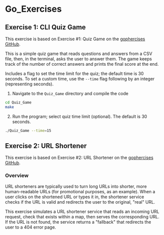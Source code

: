 # Go_Exercises

## Exercise 1: CLI Quiz Game

This exercise is based on Exercise #1: Quiz Game on the [gophercises GitHub](https://github.com/gophercises/quiz).

This is a simple quiz game that reads questions and answers from a CSV file, then, in the terminal, asks the user to answer them. The game keeps track of the number of correct answers and prints the final score at the end.

Includes a flag to set the time limit for the quiz; the default time is 30 seconds. To set a custom time, use the `--time` flag following by an integer (representing seconds).

1. Navigate to the `Quiz_Game` directory and compile the code

```bash
cd Quiz_Game
make
```

2. Run the program; select quiz time limit (optional). The default is 30 seconds.

```bash
./Quiz_Game --time=15
```

## Exercise 2: URL Shortener

This exercise is based on Exercise #2: URL Shortener on the [gophercises GitHub](https://github.com/gophercises/urlshort).

### Overview

URL shorteners are typically used to turn long URLs into shorter, more human-readable URLs (for promotional purposes, as an example). When a user clicks on the shortened URL or types it in, the shortener service checks if the URL is valid and redirects the user to the original, "real" URL.

This exercise simulates a URL shortener service that reads an incoming URL request, check that exists within a map, then serves the corresponding URL. If the URL is not found, the service returns a "fallback" that redirects the user to a 404 error page.